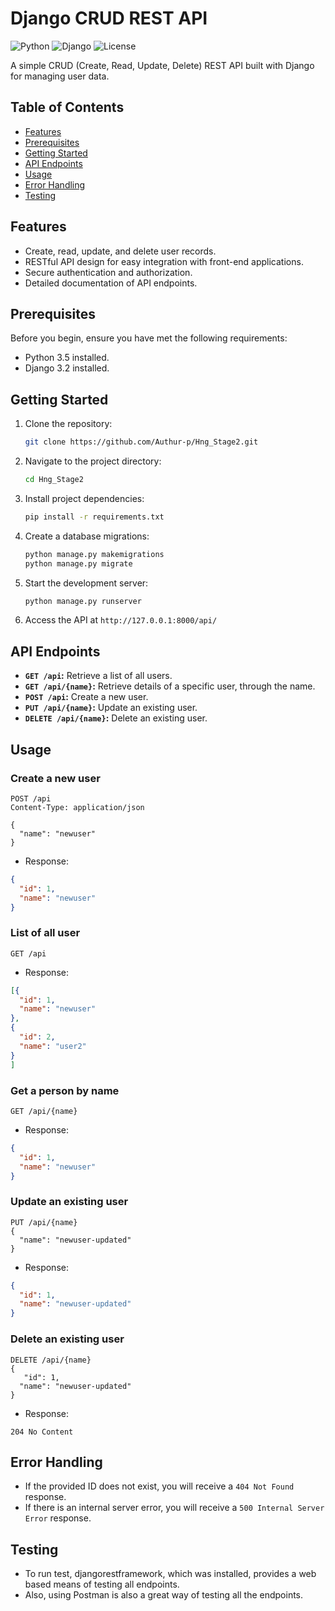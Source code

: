 # Django CRUD REST API

![Python](https://img.shields.io/badge/Python-3.5%20%7C%203.6%20%7C%203.7%20%7C%203.8-blue)
![Django](https://img.shields.io/badge/Django-3.2-green)
![License](https://img.shields.io/badge/License-MIT-yellow)

A simple CRUD (Create, Read, Update, Delete) REST API built with Django for managing user data.

## Table of Contents

- [Features](#features)
- [Prerequisites](#prerequisites)
- [Getting Started](#getting-started)
- [API Endpoints](#api-endpoints)
- [Usage](#usage)
- [Error Handling](#error-handling)
- [Testing](#testing)

## Features

- Create, read, update, and delete user records.
- RESTful API design for easy integration with front-end applications.
- Secure authentication and authorization.
- Detailed documentation of API endpoints.

## Prerequisites

Before you begin, ensure you have met the following requirements:

- Python 3.5 installed.
- Django 3.2 installed.

## Getting Started

1. Clone the repository:

   ```bash
   git clone https://github.com/Authur-p/Hng_Stage2.git
   ```
2. Navigate to the project directory:
   ```bash
   cd Hng_Stage2
   ```
3. Install project dependencies:
   ```bash
   pip install -r requirements.txt
   ```
4. Create a database migrations:
   ```bash
   python manage.py makemigrations
   python manage.py migrate
   ```
5. Start the development server:
   ```bash
   python manage.py runserver
   ```
6. Access the API at `http://127.0.0.1:8000/api/`

## API Endpoints

- **`GET /api`:** Retrieve a list of all users.
- **`GET /api/{name}`:** Retrieve details of a specific user, through the name.
- **`POST /api`:** Create a new user.
- **`PUT /api/{name}`:** Update an existing user.
- **`DELETE /api/{name}`:** Delete an existing user.

## Usage

### Create a new user

```http
POST /api
Content-Type: application/json

{
  "name": "newuser"
}
```
- Response:
  
```json
{
  "id": 1,
  "name": "newuser"
}
```

### List of all user

```http
GET /api
```

- Response:
  
```json
[{
  "id": 1,
  "name": "newuser"
},
{
  "id": 2,
  "name": "user2"
}
]
```

### Get a person by name

```http
GET /api/{name}
```

- Response:
  
```json
{
  "id": 1,
  "name": "newuser"
}
```

### Update an existing user

```http
PUT /api/{name}
{
  "name": "newuser-updated"
}
```

- Response:
  
```json
{
  "id": 1,
  "name": "newuser-updated"
}
```

### Delete an existing user

```http
DELETE /api/{name}
{
   "id": 1,
  "name": "newuser-updated"
}
```

- Response:
  
```http
204 No Content
```


## Error Handling

- If the provided ID does not exist, you will receive a `404 Not Found` response.
- If there is an internal server error, you will receive a `500 Internal Server Error` response.

## Testing

- To run test, djangorestframework, which was installed, provides a web based means of testing all endpoints.
- Also, using Postman is also a great way of testing all the endpoints.





   
